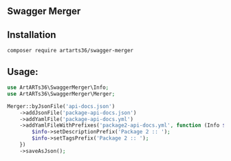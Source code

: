 ## Swagger Merger

## Installation

`composer require artarts36/swagger-merger`

## Usage:

```php
use ArtARTs36\SwaggerMerger\Info;
use ArtARTs36\SwaggerMerger\Merger;

Merger::byJsonFile('api-docs.json')
    ->addJsonFile('package-api-docs.json')
    ->addYamlFile('package-api-docs.yml')
    ->addYamlFileWithPrefixes('package2-api-docs.yml', function (Info $info) {
        $info->setDescriptionPrefix('Package 2 :: ');
        $info->setTagsPrefix('Package 2 :: ');
    })
    ->saveAsJson();
```
